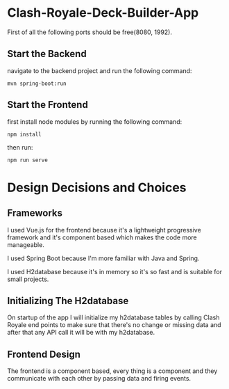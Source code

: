 # Clash-Royale-Deck-Builder-App

First of all the following ports should be free(8080, 1992).  

## Start the Backend
navigate to the backend project and run the following command:
```
mvn spring-boot:run
```

## Start the Frontend

first install node modules by running the following command:
```
npm install
```
then run:
```
npm run serve
```


# Design Decisions and Choices

## Frameworks
I used Vue.js for the frontend because it's a lightweight progressive framework and it's component based which makes the code more manageable.  

I used Spring Boot because I'm more familiar with Java and Spring.  

I used H2database because it's in memory so it's so fast and is suitable for small projects.  

## Initializing The H2database
On startup of the app I will initialize my h2database tables by calling Clash Royale end points to make sure that there's no change or missing data and after that any API call it will be with my h2database.

## Frontend Design
The frontend is a component based, every thing is a component and they communicate with each other by passing data and firing events.
